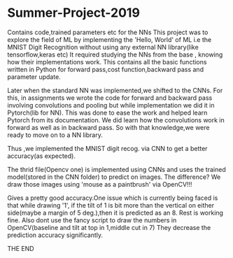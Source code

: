 # Summer-Project-2019
Contains code,trained parameters etc for the NNs
This project was to explore the field of ML by implementing the 'Hello, World' of ML
i.e the MNIST Digit Recognition without using any external NN library(like tensorflow,keras etc)
It required studying the NNs from the base , knowing how their implementations work.
This contains all the basic functions written in Python for forward pass,cost function,backward pass and parameter update.

Later when the standard NN was implemented,we shifted to the CNNs.
For this, in assignments we wrote the code for forward and backward pass involving convolutions and pooling
but while implementation we did it in Pytorch(lib for NN).
This was done to ease the work and helped learn Pytorch from its documentation.
We did learn how the convolutions work in forward as well as in backward pass.
So with that knowledge,we were ready to move on to a NN library.

Thus ,we implemented the MNIST digit recog. via CNN to get a better accuracy(as expected). 

The thrid file(Opencv one) is implemented using CNNs and uses the trained model(stored in the CNN folder) to predict on images.
The difference?
We draw those images using 'mouse as a paintbrush' via OpenCV!!!

Gives a pretty good accuracy.One issue which is currently being faced is that while drawing '1',
if the tilt of 1 is bit more than the vertical on either side(maybe a margin of 5 deg.),then it is predicted as an 8.
Rest is working fine.
Also dont use the fancy script to draw the numbers in OpenCV(baseline and tilt at top in 1,middle cut in 7)
They decrease the prediction accuracy significantly.


THE END
